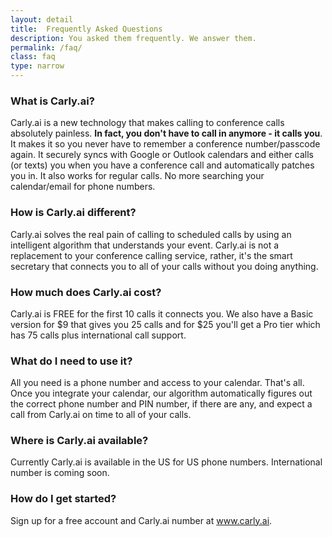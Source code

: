 ```yaml
---
layout: detail
title:  Frequently Asked Questions
description: You asked them frequently. We answer them.
permalink: /faq/
class: faq
type: narrow
---
```


### What is Carly.ai?

Carly.ai is a new technology that makes calling to conference calls absolutely painless. **In fact, you don't have to call in anymore - it calls you**. It makes it so you never have to remember a conference number/passcode again. It securely syncs with Google or Outlook calendars and either calls (or texts) you when you have a conference call and automatically patches you in. It also works for regular calls. No more searching your calendar/email for phone numbers.

### How is Carly.ai different?

Carly.ai solves the real pain of calling to scheduled calls by using an intelligent algorithm that understands your event. Carly.ai is not a replacement to your conference calling service, rather, it's the smart secretary that connects you to all of your calls without you doing anything.

### How much does Carly.ai cost?

Carly.ai is FREE for the first 10 calls it connects you. We also have a Basic version for $9 that gives you 25 calls and for $25 you'll get a Pro tier which has 75 calls plus international call support.

### What do I need to use it?

All you need is a phone number and access to your calendar. That's all. Once you integrate your calendar, our algorithm automatically figures out the correct phone number and PIN number, if there are any, and expect a call from Carly.ai on time to all of your calls.

### Where is Carly.ai available?

Currently Carly.ai is available in the US for US phone numbers. International number is coming soon.

### How do I get started?

Sign up for a free account and Carly.ai number at www.carly.ai.
